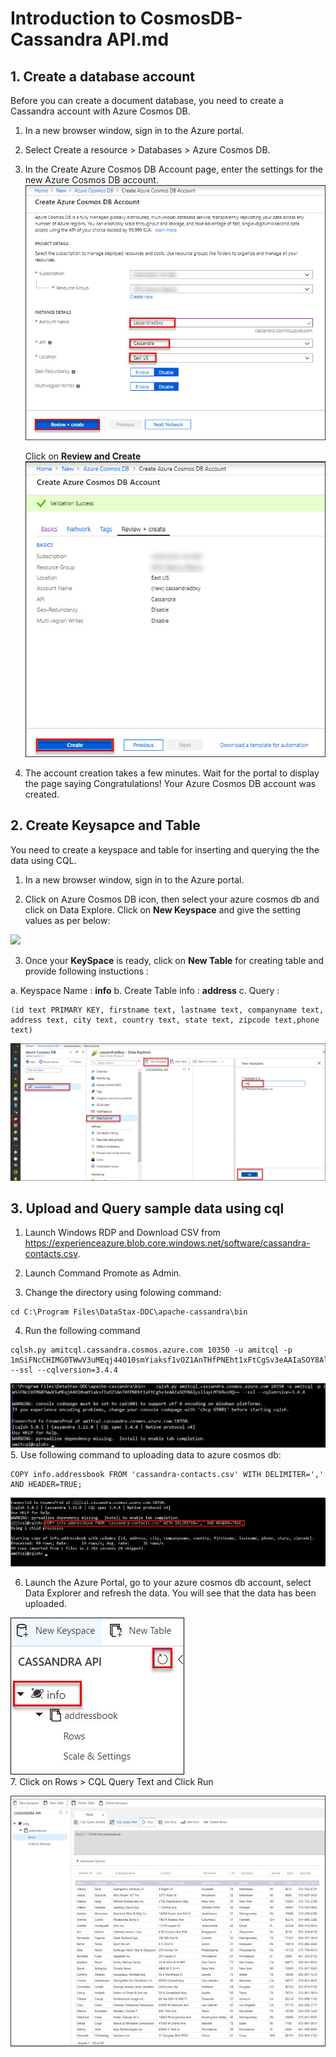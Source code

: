 # Introduction to CosmosDB-Cassandra API.md

## 1. Create a database account

Before you can create a document database, you need to create a Cassandra account with Azure Cosmos DB.

1. In a new browser window, sign in to the Azure portal.

2. Select Create a resource > Databases > Azure Cosmos DB.

3. In the Create Azure Cosmos DB Account page, enter the settings for the new Azure Cosmos DB account.<br/>
<img src="images/cassandra.jpg"/><br/>

   Click on **Review and Create**<br/>
<img src="images/casandra1.jpg"/><br/>

4. The account creation takes a few minutes. Wait for the portal to display the page saying Congratulations! Your Azure Cosmos DB account was created.<br/>

## 2. Create Keysapce and Table 

You need to create a keyspace and table for inserting and querying the the data using CQL.

1. In a new browser window, sign in to the Azure portal.

2. Click on Azure Cosmos DB icon, then select your azure cosmos db and click on Data Explore. Click on **New Keyspace** and give the setting values as per below:

<img src="images/cqlsh41.jpg"/><br/>

3. Once your **KeySpace** is ready, click on **New Table** for creating table and provide following instuctions :

a. Keyspace Name : **info**
b. Create Table info : **address**
c. Query :

```
(id text PRIMARY KEY, firstname text, lastname text, companyname text, address text, city text, country text, state text, zipcode text,phone text)
```

<img src="images/cqlsh6.jpg"/><br/>


## 3. Upload and Query sample data using cql

1.	Launch Windows RDP and Download CSV from https://experienceazure.blob.core.windows.net/software/cassandra-contacts.csv.

2.	Launch Command Promote as Admin.

3. Change the directory using folowing command: <br/>
```
cd C:\Program Files\DataStax-DDC\apache-cassandra\bin
```
4. Run the following command
```
cqlsh.py amitcql.cassandra.cosmos.azure.com 10350 -u amitcql -p 1mSiFNcCHIMG0TWwV3uMEqj44O10smYiaksf1vOZ1AnTHfPNEht1xFtCgSv3eAAIaSOY8AlysllayLMT69us9Q== --ssl --cqlversion=3.4.4
```
<img src="images/cqlsh.jpg"/><br/>
5. Use following command to uploading data to azure cosmos db:

```
COPY info.addressbook FROM 'cassandra-contacts.csv' WITH DELIMITER=',' AND HEADER=TRUE;
```
<img src="images/cqlsh1.jpg"/><br/>

6. Launch the Azure Portal, go to your azure cosmos db account, select Data Explorer and refresh the data. You will see that the data has been uploaded.

<img src="images/cqlsh2.jpg"/><br/>
7. Click on Rows > CQL Query Text and Click Run

<img src="images/cqlsh3.jpg"/><br/>
